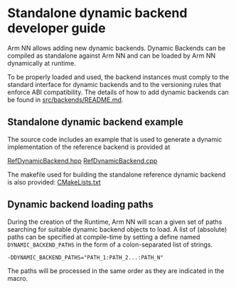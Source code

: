 # Standalone dynamic backend developer guide

Arm NN allows adding new dynamic backends. Dynamic Backends can be compiled as standalone against Arm NN
and can be loaded by Arm NN dynamically at runtime.

To be properly loaded and used, the backend instances must comply to the standard interface for dynamic backends 
and to the versioning rules that enforce ABI compatibility.
The details of how to add dynamic backends can be found in [src/backends/README.md](../backends/README.md).


## Standalone dynamic backend example

The source code includes an example that is used to generate a dynamic implementation of the reference backend 
is provided at

[RefDynamicBackend.hpp](./reference/RefDynamicBackend.hpp)
[RefDynamicBackend.cpp](./reference/RefDynamicBackend.cpp)

The makefile used for building the standalone reference dynamic backend is also provided:
[CMakeLists.txt](./reference/CMakeLists.txt)


## Dynamic backend loading paths

During the creation of the Runtime, Arm NN will scan a given set of paths searching for suitable dynamic backend objects to load.
A list of (absolute) paths can be specified at compile-time by setting a define named ```DYNAMIC_BACKEND_PATHS```
 in the form of a colon-separated list of strings.

```shell
-DDYNAMIC_BACKEND_PATHS="PATH_1:PATH_2...:PATH_N"
```

The paths will be processed in the same order as they are indicated in the macro.
